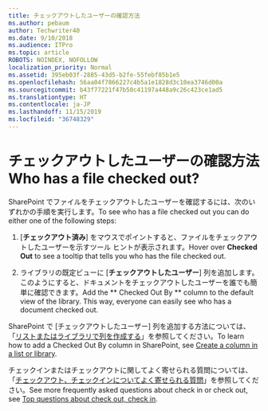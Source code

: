 ```yaml
---
title: チェックアウトしたユーザーの確認方法
ms.author: pebaum
author: Techwriter40
ms.date: 9/10/2018
ms.audience: ITPro
ms.topic: article
ROBOTS: NOINDEX, NOFOLLOW
localization_priority: Normal
ms.assetid: 395eb03f-2885-43d5-b2fe-55febf85b1e5
ms.openlocfilehash: 56aa04f7866227c4b5a1e1828d3c10ea3746d00a
ms.sourcegitcommit: b43f77221f47b50c41197a448a9c26c423ce1ad5
ms.translationtype: HT
ms.contentlocale: ja-JP
ms.lasthandoff: 11/15/2019
ms.locfileid: "36748329"
---
```

# <a name="who-has-a-file-checked-out"></a><span data-ttu-id="ca1a4-102">チェックアウトしたユーザーの確認方法</span><span class="sxs-lookup"><span data-stu-id="ca1a4-102">Who has a file checked out?</span></span>

<span data-ttu-id="ca1a4-103">SharePoint でファイルをチェックアウトしたユーザーを確認するには、次のいずれかの手順を実行します。</span><span class="sxs-lookup"><span data-stu-id="ca1a4-103">To see who has a file checked out you can do either one of the following steps:</span></span>
  
1. <span data-ttu-id="ca1a4-104">[**チェックアウト済み**] をマウスでポイントすると、ファイルをチェックアウトしたユーザーを示すツール ヒントが表示されます。</span><span class="sxs-lookup"><span data-stu-id="ca1a4-104">Hover over **Checked Out** to see a tooltip that tells you who has the file checked out.</span></span> 
    
2. <span data-ttu-id="ca1a4-p101">ライブラリの既定ビューに [**チェックアウトしたユーザー**] 列を追加します。このようにすると、ドキュメントをチェックアウトしたユーザーを誰でも簡単に確認できます。</span><span class="sxs-lookup"><span data-stu-id="ca1a4-p101">Add the \*\* Checked Out By \*\* column to the default view of the library. This way, everyone can easily see who has a document checked out.</span></span> 
    
<span data-ttu-id="ca1a4-107">SharePoint で [チェックアウトしたユーザー] 列を追加する方法については、「[リストまたはライブラリで列を作成する](https://go.microsoft.com/fwlink/?linkid=2019591)」を参照してください。</span><span class="sxs-lookup"><span data-stu-id="ca1a4-107">To learn how to add a Checked Out By column in SharePoint, see [Create a column in a list or library](https://go.microsoft.com/fwlink/?linkid=2019591).</span></span> 
  
<span data-ttu-id="ca1a4-108">チェックインまたはチェックアウトに関してよく寄せられる質問については、「[チェックアウト、チェックインについてよく寄せられる質問](https://go.microsoft.com/fwlink/?linkid=2018786)」を参照してください。</span><span class="sxs-lookup"><span data-stu-id="ca1a4-108">See more frequently asked questions about check in or check out, see [Top questions about check out, check in](https://go.microsoft.com/fwlink/?linkid=2018786).</span></span>
  

